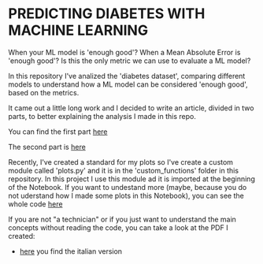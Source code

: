 # PREDICTING DIABETES WITH MACHINE LEARNING

When your ML model is 'enough good'? 
When a Mean Absolute Error is 'enough good'? Is this the only metric we can use to evaluate a ML model?

In this repository I've analized the 'diabetes dataset', comparing different models to understand how a ML model can be considered
'enough good', based on the metrics.

It came out a little long work and I decided to write an article, divided in two parts, to better explaining the analysis I made in this repo.

You can find the first part [here](https://towardsdatascience.com/predicting-diabetes-with-machine-learning-part-i-f151cb764aee)

The second part is [here](https://towardsdatascience.com/predicting-diabetes-with-machine-learning-part-ii-a6f703e8cf04)

Recently, I've created a standard for my plots so I've create a custom module called 'plots.py' and it is in the 'custom_functions' folder in this repository.
In this project I use this module ad it is imported at the beginning of the Notebook.
If you want to undestand more (maybe, because you do not uderstand how I made some plots in this Notebook), you can see the whole code [here](https://github.com/federico-trotta/plots_custom_functions/tree/main)

If you are not "a technician" or if you just want to understand the main concepts without reading the code, you can take a look at the PDF I created:

- [here](https://github.com/federico-trotta/predicting_diabetes_with_ML/blob/main/PDF/ITALIAN/diabetes%20predictions.pdf) you find the italian version
